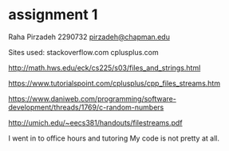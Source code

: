 # assignment 1

Raha Pirzadeh 
2290732
pirzadeh@chapman.edu

Sites used:
stackoverflow.com
cplusplus.com

http://math.hws.edu/eck/cs225/s03/files_and_strings.html

https://www.tutorialspoint.com/cplusplus/cpp_files_streams.htm

https://www.daniweb.com/programming/software-development/threads/1769/c-random-numbers

http://umich.edu/~eecs381/handouts/filestreams.pdf

I went in to office hours and tutoring
My code is not pretty at all.

